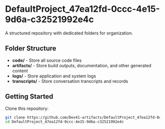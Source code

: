 # DefaultProject_47ea12fd-0ccc-4e15-9d6a-c32521992e4c
A structured repository with dedicated folders for organization.

## Folder Structure

- **code/** - Store all source code files
- **artifacts/** - Store build outputs, documentation, and other generated content
- **logs/** - Store application and system logs
- **transcripts/** - Store conversation transcripts and records

## Getting Started

Clone this repository:
```bash
git clone https://github.com/Dev41-artifacts/DefaultProject_47ea12fd-0ccc-4e15-9d6a-c32521992e4c
cd DefaultProject_47ea12fd-0ccc-4e15-9d6a-c32521992e4c
```
